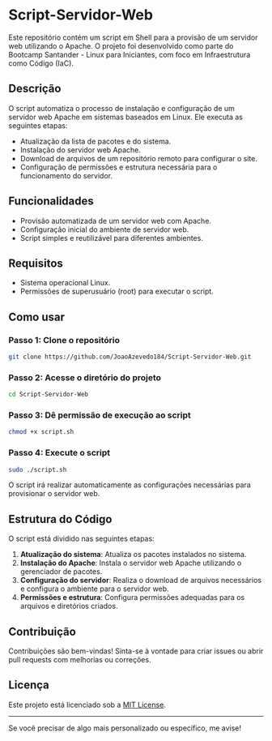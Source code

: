 # Script-Servidor-Web

Este repositório contém um script em Shell para a provisão de um servidor web utilizando o Apache. O projeto foi desenvolvido como parte do Bootcamp Santander - Linux para Iniciantes, com foco em Infraestrutura como Código (IaC).

## Descrição

O script automatiza o processo de instalação e configuração de um servidor web Apache em sistemas baseados em Linux. Ele executa as seguintes etapas:

- Atualização da lista de pacotes e do sistema.
- Instalação do servidor web Apache.
- Download de arquivos de um repositório remoto para configurar o site.
- Configuração de permissões e estrutura necessária para o funcionamento do servidor.

## Funcionalidades

- Provisão automatizada de um servidor web com Apache.
- Configuração inicial do ambiente de servidor web.
- Script simples e reutilizável para diferentes ambientes.

## Requisitos

- Sistema operacional Linux.
- Permissões de superusuário (root) para executar o script.

## Como usar

### Passo 1: Clone o repositório

```bash
git clone https://github.com/JoaoAzevedo184/Script-Servidor-Web.git
```

### Passo 2: Acesse o diretório do projeto

```bash
cd Script-Servidor-Web
```

### Passo 3: Dê permissão de execução ao script

```bash
chmod +x script.sh
```

### Passo 4: Execute o script

```bash
sudo ./script.sh
```

O script irá realizar automaticamente as configurações necessárias para provisionar o servidor web.

## Estrutura do Código

O script está dividido nas seguintes etapas:

1. **Atualização do sistema**: Atualiza os pacotes instalados no sistema.
2. **Instalação do Apache**: Instala o servidor web Apache utilizando o gerenciador de pacotes.
3. **Configuração do servidor**: Realiza o download de arquivos necessários e configura o ambiente para o servidor web.
4. **Permissões e estrutura**: Configura permissões adequadas para os arquivos e diretórios criados.

## Contribuição

Contribuições são bem-vindas! Sinta-se à vontade para criar issues ou abrir pull requests com melhorias ou correções.

## Licença

Este projeto está licenciado sob a [MIT License](LICENSE).

---

Se você precisar de algo mais personalizado ou específico, me avise!
